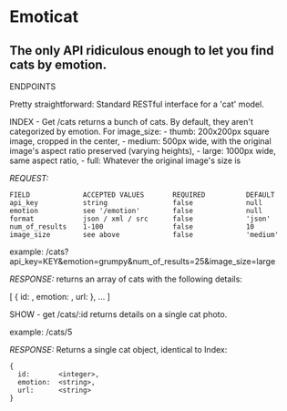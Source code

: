Emoticat
========
The only API ridiculous enough to let you find cats by emotion.
--------------------------


ENDPOINTS

Pretty straightforward: Standard RESTful interface for a 'cat' model. 


INDEX - Get /cats
  returns a bunch of cats. By default, they aren't categorized by emotion.
  For image_size: 
    - thumb:  200x200px square image, cropped in the center,
    - medium: 500px wide, with the original image's aspect ratio preserved (varying heights),
    - large:  1000px wide, same aspect ratio,
    - full:   Whatever the original image's size is

  *REQUEST:*

    FIELD             ACCEPTED VALUES       REQUIRED          DEFAULT
    api_key           string                false             null
    emotion           see '/emotion'        false             null
    format            json / xml / src      false             'json'
    num_of_results    1-100                 false             10
    image_size        see above             false             'medium'       

  example: /cats?api_key=KEY&emotion=grumpy&num_of_results=25&image_size=large


  *RESPONSE:*
  returns an array of cats with the following details:

  [
    {
      id:       <integer>,
      emotion:  <string>,
      url:      <string>
    }, ...
  ]

SHOW - get /cats/:id
  returns details on a single cat photo.

  example: /cats/5

  *RESPONSE:*
  Returns a single cat object, identical to Index:

    {
      id:       <integer>,
      emotion:  <string>,
      url:      <string>
    }